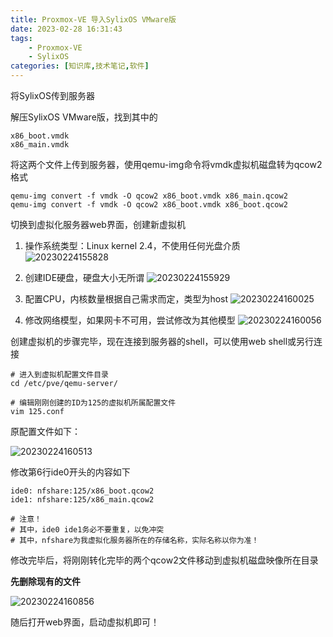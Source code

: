 ```yaml
---
title: Proxmox-VE 导入SylixOS VMware版
date: 2023-02-28 16:31:43
tags:
    - Proxmox-VE
    - SylixOS
categories: [知识库,技术笔记,软件]
---
```


将SylixOS传到服务器

解压SylixOS VMware版，找到其中的

```shell
x86_boot.vmdk
x86_main.vmdk
```

<!-- more -->

将这两个文件上传到服务器，使用qemu-img命令将vmdk虚拟机磁盘转为qcow2格式

```shell
qemu-img convert -f vmdk -O qcow2 x86_boot.vmdk x86_main.qcow2
qemu-img convert -f vmdk -O qcow2 x86_boot.vmdk x86_boot.qcow2
```

切换到虚拟化服务器web界面，创建新虚拟机

1. 操作系统类型：Linux kernel 2.4，不使用任何光盘介质
    ![20230224155828](https://cdn.jsdelivr.net/gh/1949hacker/picgo/20230224155828.png)

2. 创建IDE硬盘，硬盘大小无所谓
    ![20230224155929](https://cdn.jsdelivr.net/gh/1949hacker/picgo/20230224155929.png)

3. 配置CPU，内核数量根据自己需求而定，类型为host
   ![20230224160025](https://cdn.jsdelivr.net/gh/1949hacker/picgo/20230224160025.png)

4. 修改网络模型，如果网卡不可用，尝试修改为其他模型
    ![20230224160056](https://cdn.jsdelivr.net/gh/1949hacker/picgo/20230224160056.png)

创建虚拟机的步骤完毕，现在连接到服务器的shell，可以使用web shell或另行连接

```shell
# 进入到虚拟机配置文件目录
cd /etc/pve/qemu-server/

# 编辑刚刚创建的ID为125的虚拟机所属配置文件
vim 125.conf
```

原配置文件如下：

![20230224160513](https://cdn.jsdelivr.net/gh/1949hacker/picgo/20230224160513.png)

修改第6行ide0开头的内容如下

```shell
ide0: nfshare:125/x86_boot.qcow2
ide1: nfshare:125/x86_main.qcow2

# 注意！
# 其中，ide0 ide1务必不要重复，以免冲突
# 其中，nfshare为我虚拟化服务器所在的存储名称，实际名称以你为准！
```

修改完毕后，将刚刚转化完毕的两个qcow2文件移动到虚拟机磁盘映像所在目录

**先删除现有的文件**

![20230224160856](https://cdn.jsdelivr.net/gh/1949hacker/picgo/20230224160856.png)

随后打开web界面，启动虚拟机即可！